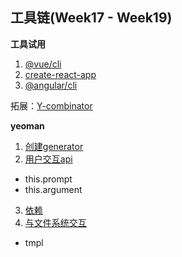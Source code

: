 ## 工具链(Week17 - Week19)

**工具试用**
1. [@vue/cli](https://cli.vuejs.org/zh/guide/)
2. [create-react-app](https://reactjs.org/docs/create-a-new-react-app.html)
3. [@angular/cli](https://angular.io/cli)

拓展：[Y-combinator](https://gist.github.com/wintercn/c30464ed3732ee839c3eeed316d73253)

**yeoman**
1. [创建generator](https://yeoman.io/authoring/index.html)
2. [用户交互api](https://yeoman.io/authoring/user-interactions.html)
  - this.prompt
  - this.argument
3. [依赖](https://yeoman.io/authoring/dependencies.html)
4. [与文件系统交互](https://yeoman.io/authoring/file-system.html)
  - tmpl